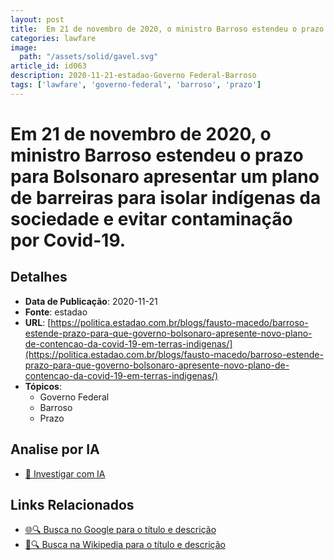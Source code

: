 ```yaml
---
layout: post
title:  Em 21 de novembro de 2020, o ministro Barroso estendeu o prazo para Bolsonaro apresentar um plano de barreiras para isolar indígenas da sociedade e evitar contaminação por Covid-19.
categories: lawfare
image: 
  path: "/assets/solid/gavel.svg"
article_id: id063
description: 2020-11-21-estadao-Governo Federal-Barroso
tags: ['lawfare', 'governo-federal', 'barroso', 'prazo']
---
```


# Em 21 de novembro de 2020, o ministro Barroso estendeu o prazo para Bolsonaro apresentar um plano de barreiras para isolar indígenas da sociedade e evitar contaminação por Covid-19.

## Detalhes
- **Data de Publicação**: 2020-11-21
- **Fonte**: estadao
- **URL**: [https://politica.estadao.com.br/blogs/fausto-macedo/barroso-estende-prazo-para-que-governo-bolsonaro-apresente-novo-plano-de-contencao-da-covid-19-em-terras-indigenas/](https://politica.estadao.com.br/blogs/fausto-macedo/barroso-estende-prazo-para-que-governo-bolsonaro-apresente-novo-plano-de-contencao-da-covid-19-em-terras-indigenas/)
- **Tópicos**:
  - Governo Federal
  - Barroso
  - Prazo

## Analise por IA
- [🤖 Investigar com IA](https://www.perplexity.ai/search?q=%22not%C3%ADcia%20artigo%20Brasil%22%20Em%2021%20de%20novembro%20de%202020%2C%20o%20ministro%20Barroso%20estendeu%20o%20prazo%20para%20Bolsonaro%20apresentar%20um%20plano%20de%20barreiras%20para%20isolar%20ind%C3%ADgenas%20da%20sociedade%20e%20evitar%20contamina%C3%A7%C3%A3o%20por%20Covid-19.%20estadao%202020-11-21)

## Links Relacionados
- [🌐🔍 Busca no Google para o título e descrição](https://www.google.com/search?q=%22not%C3%ADcia%20artigo%20Brasil%22%20Em%2021%20de%20novembro%20de%202020%2C%20o%20ministro%20Barroso%20estendeu%20o%20prazo%20para%20Bolsonaro%20apresentar%20um%20plano%20de%20barreiras%20para%20isolar%20ind%C3%ADgenas%20da%20sociedade%20e%20evitar%20contamina%C3%A7%C3%A3o%20por%20Covid-19.%20estadao%202020-11-21)
- [📖🔍 Busca na Wikipedia para o título e descrição](https://pt.wikipedia.org/w/index.php?search=%22not%C3%ADcia%20artigo%20Brasil%22%20Em%2021%20de%20novembro%20de%202020%2C%20o%20ministro%20Barroso%20estendeu%20o%20prazo%20para%20Bolsonaro%20apresentar%20um%20plano%20de%20barreiras%20para%20isolar%20ind%C3%ADgenas%20da%20sociedade%20e%20evitar%20contamina%C3%A7%C3%A3o%20por%20Covid-19.%20estadao%202020-11-21)

